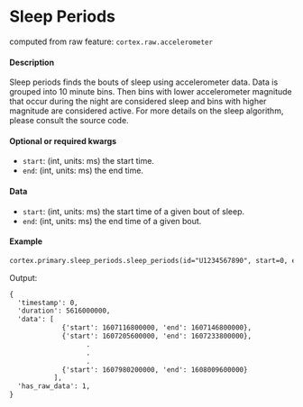 # Sleep Periods

computed from raw feature: `cortex.raw.accelerometer`

#### Description

Sleep periods finds the bouts of sleep using accelerometer data. Data is grouped into 10 minute bins. Then bins with lower accelerometer magnitude that occur during the night are considered sleep and bins with higher magnitude are considered active. For more details on the sleep algorithm, please consult the source code.

#### Optional or required kwargs

- `start`: (int, units: ms) the start time.
- `end`: (int, units: ms) the end time.

#### Data

- `start`: (int, units: ms) the start time of a given bout of sleep.
- `end`: (int, units: ms) the end time of a given bout.

#### Example

```markdown
cortex.primary.sleep_periods.sleep_periods(id="U1234567890", start=0, end=cortex.now())
```
Output:
```markdown
{
  'timestamp': 0,
  'duration': 5616000000,
  'data': [
             {'start': 1607116800000, 'end': 1607146800000},
             {'start': 1607205600000, 'end': 1607233800000},
                   .
                   .
                   .
             {'start': 1607980200000, 'end': 1608009600000}
           ],
  'has_raw_data': 1,
}
```
